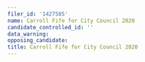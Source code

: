 ```yaml
---
filer_id: '1427585'
name: Carroll Fife for City Council 2020
candidate_controlled_id: ''
data_warning: 
opposing_candidate: 
title: Carroll Fife for City Council 2020
---
```


